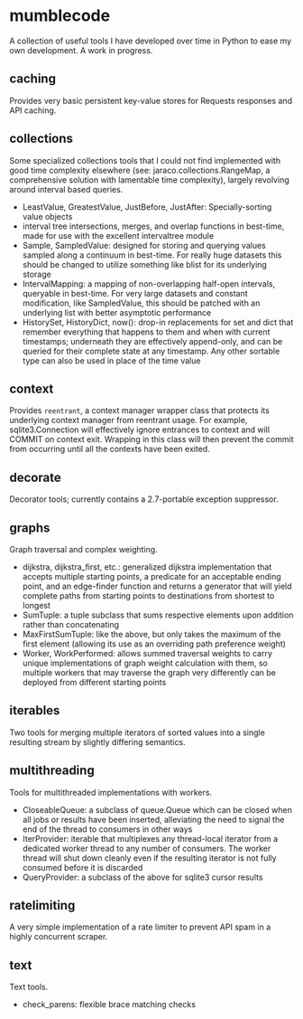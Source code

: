 # mumblecode
A collection of useful tools I have developed over time in Python to ease my own development. A work in progress.

## caching
Provides very basic persistent key-value stores for Requests responses and API caching.

## collections
Some specialized collections tools that I could not find implemented with good time complexity elsewhere (see: jaraco.collections.RangeMap, a comprehensive solution with lamentable time complexity), largely revolving around interval based queries.

* LeastValue, GreatestValue, JustBefore, JustAfter: Specially-sorting value objects
* interval tree intersections, merges, and overlap functions in best-time, made for use with the excellent intervaltree module
* Sample, SampledValue: designed for storing and querying values sampled along a continuum in best-time. For really huge datasets this should be changed to utilize something like blist for its underlying storage
* IntervalMapping: a mapping of non-overlapping half-open intervals, queryable in best-time. For very large datasets and constant modification, like SampledValue, this should be patched with an underlying list with better asymptotic performance
* HistorySet, HistoryDict, now(): drop-in replacements for set and dict that remember everything that happens to them and when with current timestamps; underneath they are effectively append-only, and can be queried for their complete state at any timestamp. Any other sortable type can also be used in place of the time value

## context
Provides `reentrant`, a context manager wrapper class that protects its underlying context manager from reentrant usage. For example, sqlite3.Connection will effectively ignore entrances to context and will COMMIT on context exit. Wrapping in this class will then prevent the commit from occurring until all the contexts have been exited.

## decorate
Decorator tools; currently contains a 2.7-portable exception suppressor.

## graphs
Graph traversal and complex weighting.

* dijkstra, dijkstra_first, etc.: generalized dijkstra implementation that accepts multiple starting points, a predicate for an acceptable ending point, and an edge-finder function and returns a generator that will yield complete paths from starting points to destinations from shortest to longest
* SumTuple: a tuple subclass that sums respective elements upon addition rather than concatenating
* MaxFirstSumTuple: like the above, but only takes the maximum of the first element (allowing its use as an overriding path preference weight)
* Worker, WorkPerformed: allows summed traversal weights to carry unique implementations of graph weight calculation with them, so multiple workers that may traverse the graph very differently can be deployed from different starting points

## iterables
Two tools for merging multiple iterators of sorted values into a single resulting stream by slightly differing semantics.

## multithreading
Tools for multithreaded implementations with workers.

* CloseableQueue: a subclass of queue.Queue which can be closed when all jobs or results have been inserted, alleviating the need to signal the end of the thread to consumers in other ways
* IterProvider: iterable that multiplexes any thread-local iterator from a dedicated worker thread to any number of consumers. The worker thread will shut down cleanly even if the resulting iterator is not fully consumed before it is discarded
* QueryProvider: a subclass of the above for sqlite3 cursor results

## ratelimiting
A very simple implementation of a rate limiter to prevent API spam in a highly concurrent scraper.

## text
Text tools.

* check_parens: flexible brace matching checks
